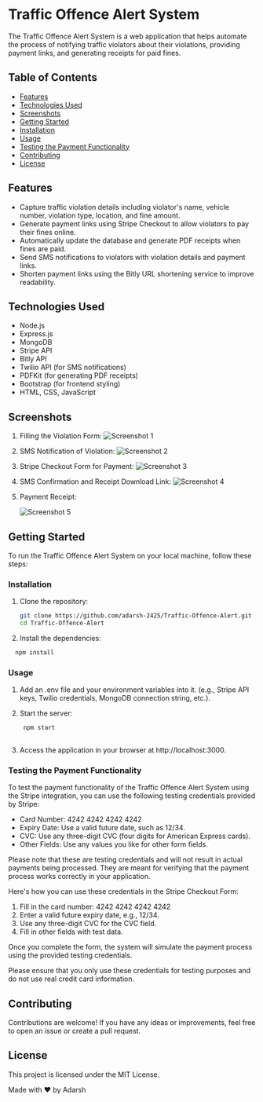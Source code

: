 # Traffic Offence Alert System

The Traffic Offence Alert System is a web application that helps automate the process of notifying traffic violators about their violations, providing payment links, and generating receipts for paid fines.

## Table of Contents
- [Features](#features)
- [Technologies Used](#technologies-used)
- [Screenshots](#screenshots)
- [Getting Started](#getting-started)
- [Installation](#installation)
- [Usage](#usage)
- [Testing the Payment Functionality](#testing-the-payment-functionality)
- [Contributing](#contributing)
- [License](#license)

## Features

- Capture traffic violation details including violator's name, vehicle number, violation type, location, and fine amount.
- Generate payment links using Stripe Checkout to allow violators to pay their fines online.
- Automatically update the database and generate PDF receipts when fines are paid.
- Send SMS notifications to violators with violation details and payment links.
- Shorten payment links using the Bitly URL shortening service to improve readability.

## Technologies Used

- Node.js
- Express.js
- MongoDB
- Stripe API
- Bitly API
- Twilio API (for SMS notifications)
- PDFKit (for generating PDF receipts)
- Bootstrap (for frontend styling)
- HTML, CSS, JavaScript

## Screenshots

1. Filling the Violation Form:
   ![Screenshot 1](public/screenshots/form.PNG)

2. SMS Notification of Violation:
   ![Screenshot 2](public/screenshots/SMS1.jpg)

3. Stripe Checkout Form for Payment:
   ![Screenshot 3](public/screenshots/stripe_checkout.PNG)

4. SMS Confirmation and Receipt Download Link:
   ![Screenshot 4](public/screenshots/SMS2.jpg)

5. Payment Receipt:
    
   ![Screenshot 5](public/screenshots/receipt.PNG)


## Getting Started

To run the Traffic Offence Alert System on your local machine, follow these steps:

### Installation

1. Clone the repository:

   ```bash
   git clone https://github.com/adarsh-2425/Traffic-Offence-Alert.git
   cd Traffic-Offence-Alert


2. Install the dependencies:

```bash
  npm install

```
### Usage

1. Add an .env file and  your environment variables into it. (e.g., Stripe API keys, Twilio credentials, MongoDB connection string, etc.).
  
2. Start the server:

   ```bash
    npm start
    
3. Access the application in your browser at http://localhost:3000.

### Testing the Payment Functionality

To test the payment functionality of the Traffic Offence Alert System using the Stripe integration, you can use the following testing credentials provided by Stripe:

- Card Number: 4242 4242 4242 4242
- Expiry Date: Use a valid future date, such as 12/34.
- CVC: Use any three-digit CVC (four digits for American Express cards).
- Other Fields: Use any values you like for other form fields.

Please note that these are testing credentials and will not result in actual payments being processed. They are meant for verifying that the payment process works correctly in your application.

Here's how you can use these credentials in the Stripe Checkout Form:

1. Fill in the card number: 4242 4242 4242 4242
2. Enter a valid future expiry date, e.g., 12/34.
3. Use any three-digit CVC for the CVC field.
4. Fill in other fields with test data.

Once you complete the form, the system will simulate the payment process using the provided testing credentials.

Please ensure that you only use these credentials for testing purposes and do not use real credit card information.


## Contributing
Contributions are welcome! If you have any ideas or improvements, feel free to open an issue or create a pull request.

## License
This project is licensed under the MIT License.

Made with ❤️ by Adarsh